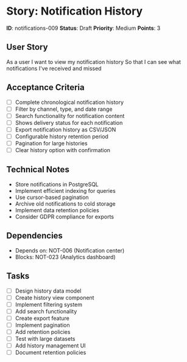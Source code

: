 # Story: Notification History

**ID**: notifications-009
**Status**: Draft
**Priority**: Medium
**Points**: 3

## User Story
As a user
I want to view my notification history
So that I can see what notifications I've received and missed

## Acceptance Criteria
- [ ] Complete chronological notification history
- [ ] Filter by channel, type, and date range
- [ ] Search functionality for notification content
- [ ] Shows delivery status for each notification
- [ ] Export notification history as CSV/JSON
- [ ] Configurable history retention period
- [ ] Pagination for large histories
- [ ] Clear history option with confirmation

## Technical Notes
- Store notifications in PostgreSQL
- Implement efficient indexing for queries
- Use cursor-based pagination
- Archive old notifications to cold storage
- Implement data retention policies
- Consider GDPR compliance for exports

## Dependencies
- Depends on: NOT-006 (Notification center)
- Blocks: NOT-023 (Analytics dashboard)

## Tasks
- [ ] Design history data model
- [ ] Create history view component
- [ ] Implement filtering system
- [ ] Add search functionality
- [ ] Create export feature
- [ ] Implement pagination
- [ ] Add retention policies
- [ ] Test with large datasets
- [ ] Add history management UI
- [ ] Document retention policies